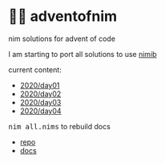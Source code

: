 # 🎄👑 adventofnim

nim solutions for advent of code

I am starting to port all solutions to use [nimib](https://github.com/pietroppeter/nimib)

current content:

  * [2020/day01](2020/day01.html)
  * [2020/day02](2020/day02.html)
  * [2020/day03](2020/day03.html)
  * [2020/day04](2020/day04.html)

<samp>nim all.nims</samp> to rebuild docs

* [repo](https://pietroppeter.github.io/adventofnim/)
* [docs](https://pietroppeter.github.io/adventofnim/)

